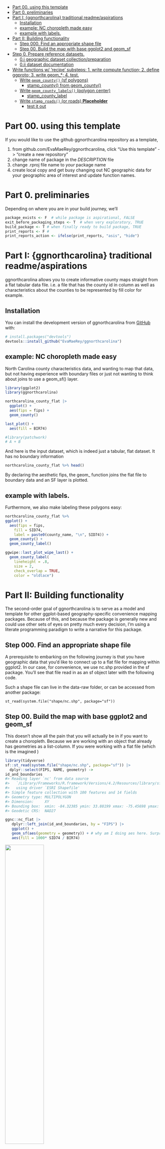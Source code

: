 
  - [Part 00. using this template](#part-00-using-this-template)
  - [Part 0. preliminaries](#part-0-preliminaries)
  - [Part I: {ggnorthcarolina} traditional
    readme/aspirations](#part-i-ggnorthcarolina-traditional-readmeaspirations)
      - [Installation](#installation)
      - [example: NC choropleth made
        easy](#example-nc-choropleth-made-easy)
      - [example with labels.](#example-with-labels)
  - [Part II: Building functionality](#part-ii-building-functionality)
      - [Step 000. Find an appropriate shape
        file](#step-000-find-an-appropriate-shape-file)
      - [Step 00. Build the map with base ggplot2 and
        geom\_sf](#step-00-build-the-map-with-base-ggplot2-and-geom_sf)
  - [Step 0. Prepare reference
    datasets.](#step-0-prepare-reference-datasets)
      - [0.i geographic dataset
        collection/preparation](#0i-geographic-dataset-collectionpreparation)
      - [0.ii dataset documentation](#0ii-dataset-documentation)
  - [Write functions w/ ‘recipe’ substeps: 1. write compute function; 2.
    define ggproto; 3. write geom\_\*; 4.
    test.](#write-functions-w-recipe-substeps-1-write-compute-function-2-define-ggproto-3-write-geom_-4-test)
      - [Write `geom_county()` (sf
        polygons)](#write-geom_county-sf-polygons)
          - [stamp\_county() from
            geom\_county()](#stamp_county-from-geom_county)
      - [Write `geom_county_labels()` (polygon
        center)](#write-geom_county_labels-polygon-center)
          - [stamp\_county\_label](#stamp_county_label)
      - [Write `stamp_roads()` (or roads)
        **Placeholder**](#write-stamp_roads-or-roads-placeholder)
          - [test it out](#test-it-out)

<!-- README.md is generated from README.Rmd. Please edit that file -->

# Part 00. using this template

If you would like to use the github ggnorthcarolina repository as a
template,

1.  from github.com/EvaMaeRey/ggnorthcarolina, click “Use this template”
    -\> “create a new repository”
2.  change name of package in the *DESCRIPTION* file
3.  change .rproj file name to *your* package name
4.  create local copy and get busy changing out NC geographic data for
    your geographic area of interest and update function names.

# Part 0. preliminaries

Depending on where you are in your build journey, we’ll

``` r
package_exists <- F  # while package is aspirational, FALSE
exit_before_packaging_steps <- T  # when very exploratory, TRUE
build_package <- T # when finally ready to build package, TRUE
print_reports <- F # 
print_reports_action <- ifelse(print_reports, "asis", "hide")
```

# Part I: {ggnorthcarolina} traditional readme/aspirations

ggnorthcarolina allows you to create informative county maps straight
from a flat tabular data file. i.e. a file that has the county id in
column as well as characteristics about the counties to be represented
by fill color for example.

## Installation

You can install the development version of ggnorthcarolina from
[GitHub](https://github.com/) with:

``` r
# install.packages("devtools")
devtools::install_github("EvaMaeRey/ggnorthcarolina")
```

## example: NC choropleth made easy

North Carolina county characteristics data, and wanting to map that
data, but not having experience with boundary files or just not wanting
to think about joins to use a geom\_sf() layer.

``` r
library(ggplot2) 
library(ggnorthcarolina)

northcarolina_county_flat |>
  ggplot() +
  aes(fips = fips) +
  geom_county()

last_plot() + 
  aes(fill = BIR74)

#library(patchwork)
# A + B
```

And here is the input dataset, which is indeed just a tabular, flat
dataset. It has no boundary information

``` r
northcarolina_county_flat %>% head()
```

By declaring the aesthetic fips, the geom\_ function joins the flat file
to boundary data and an SF layer is plotted.

## example with labels.

Furthermore, we also make labeling these polygons easy:

``` r
northcarolina_county_flat %>%
ggplot() +
  aes(fips = fips, 
    fill = SID74,
    label = paste0(county_name, "\n", SID74)) +
  geom_county() +
  geom_county_label()

ggwipe::last_plot_wipe_last() + 
  geom_county_label(
    lineheight = .8,
    size = 2, 
    check_overlap = TRUE,
    color = "oldlace")
```

<!-- badges: start -->

<!-- badges: end -->

# Part II: Building functionality

The second-order goal of ggnorthcarolina is to serve as a model and
template for other ggplot-based geography-specific convenience mapping
packages. Because of this, and because the package is generally new and
could use other sets of eyes on pretty much every decision, I’m using a
literate programming paradigm to write a narrative for this package.

## Step 000. Find an appropriate shape file

A prerequisite to embarking on the following journey is that you have
geographic data that you’d like to connect up to a flat file for mapping
within ggplot2. In our case, for convenience, we use nc.shp provided in
the sf package. You’ll see that file read in as an sf object later with
the following code.

Such a shape file can live in the data-raw folder, or can be accessed
from another package:

    st_read(system.file("shape/nc.shp", package="sf")) 

## Step 00. Build the map with base ggplot2 and geom\_sf

This doesn’t show all the pain that you will actually be in if you want
to create a choropleth. Because we are working with an object that
already has geometries as a list-column. If you were working with a flat
file (which is the imagined )

``` r
library(tidyverse)
sf::st_read(system.file("shape/nc.shp", package="sf")) |>
  dplyr::select(FIPS, NAME, geometry) ->
id_and_boundaries
#> Reading layer `nc' from data source 
#>   `/Library/Frameworks/R.framework/Versions/4.2/Resources/library/sf/shape/nc.shp' 
#>   using driver `ESRI Shapefile'
#> Simple feature collection with 100 features and 14 fields
#> Geometry type: MULTIPOLYGON
#> Dimension:     XY
#> Bounding box:  xmin: -84.32385 ymin: 33.88199 xmax: -75.45698 ymax: 36.58965
#> Geodetic CRS:  NAD27

ggnc::nc_flat |>
   dplyr::left_join(id_and_boundaries, by = "FIPS") |>
   ggplot() +
   geom_sf(aes(geometry = geometry)) + # why am I doing aes here. Surprisingly this didn't work
   aes(fill = 1000* SID74 / BIR74)
```

<img src="man/figures/README-unnamed-chunk-4-1.png" width="50%" />

# Step 0. Prepare reference datasets.

The functions that you create in the R folder will use data that is
prepared in the ./data-raw/DATASET.R file. Let’s have a look at the
contents of that file to get a sense of the preparation. Functions in
the {ggnc} package will help you prepare the reference data that is
required. Keep an eye out for `ggnc::create_geometries_reference()` and
`ggnc::prepare_polygon_labeling_data()`.

ggnc is available on git hub as shown:

``` r
remotes::install_github("EvaMaeRey/ggnc")
```

## 0.i geographic dataset collection/preparation

``` r
## code to prepare `DATASET` dataset goes here


###### 00. Read in boundaries shape file data  ########### 

library(sf)
#> Linking to GEOS 3.10.2, GDAL 3.4.2, PROJ 8.2.1; sf_use_s2() is TRUE
northcarolina_county_sf <- st_read(system.file("shape/nc.shp",
                                               package="sf")) |>
  dplyr::rename(county_name = NAME,
                fips = FIPS)
#> Reading layer `nc' from data source 
#>   `/Library/Frameworks/R.framework/Versions/4.2/Resources/library/sf/shape/nc.shp' 
#>   using driver `ESRI Shapefile'
#> Simple feature collection with 100 features and 14 fields
#> Geometry type: MULTIPOLYGON
#> Dimension:     XY
#> Bounding box:  xmin: -84.32385 ymin: 33.88199 xmax: -75.45698 ymax: 36.58965
#> Geodetic CRS:  NAD27


####### 0. create and save flat file for examples, if desired ####

northcarolina_county_sf %>%
  sf::st_drop_geometry() ->
northcarolina_county_flat

usethis::use_data(northcarolina_county_flat, overwrite = TRUE)
#> ✔ Setting active project to '/Users/evangelinereynolds/Google
#> Drive/r_packages/ggnorthcarolina'
#> ✔ Saving 'northcarolina_county_flat' to 'data/northcarolina_county_flat.rda'
#> • Document your data (see 'https://r-pkgs.org/data.html')


#### 1, create boundaries reference dataframe w xmin, ymin, xmax and ymax and save
return_st_bbox_df <- function(sf_df){

  data.frame(xmin = sf::st_bbox(sf_df)[1],
             xmax = sf::st_bbox(sf_df)[2],
             ymin = sf::st_bbox(sf_df)[3],
             ymax = sf::st_bbox(sf_df)[4])

}


northcarolina_county_geo_reference <- northcarolina_county_sf |>
  dplyr::select(county_name, fips, geometry) |>
  dplyr::mutate(bb =
                  purrr::map(geometry, return_st_bbox_df)) |>
  tidyr::unnest(bb)


# northcarolina_county_geo_reference <- northcarolina_county_sf |>
#   ggnc::create_geometries_reference(
#                             id_cols = c(county_name, fips))

usethis::use_data(northcarolina_county_geo_reference, overwrite = TRUE)
#> ✔ Saving 'northcarolina_county_geo_reference' to 'data/northcarolina_county_geo_reference.rda'
#> • Document your data (see 'https://r-pkgs.org/data.html')


############### 2. create polygon centers and labels reference data frame

# county centers for labeling polygons
prepare_polygon_labeling_data <- function(data_sf = nc, id_cols){

  data_sf |>
    dplyr::pull(geometry) |>
    sf::st_zm() |>
    sf::st_point_on_surface() ->
  points_sf

#https://github.com/r-spatial/sf/issues/231
do.call(rbind, sf::st_geometry(points_sf)) %>%
  tibble::as_tibble() %>% setNames(c("x","y")) ->
the_coords

cbind(the_coords, data_sf) %>%
  dplyr::select(x, y, {{id_cols}})

}


northcarolina_county_centers <- 
  northcarolina_county_sf |>
  prepare_polygon_labeling_data(id_cols = c(county_name, fips))
#> Warning in st_point_on_surface.sfc(sf::st_zm(dplyr::pull(data_sf, geometry))):
#> st_point_on_surface may not give correct results for longitude/latitude data
#> Warning: The `x` argument of `as_tibble.matrix()` must have unique column names if
#> `.name_repair` is omitted as of tibble 2.0.0.
#> ℹ Using compatibility `.name_repair`.
#> This warning is displayed once every 8 hours.
#> Call `lifecycle::last_lifecycle_warnings()` to see where this warning was
#> generated.


usethis::use_data(northcarolina_county_centers, overwrite = TRUE)
#> ✔ Saving 'northcarolina_county_centers' to 'data/northcarolina_county_centers.rda'
#> • Document your data (see 'https://r-pkgs.org/data.html')


####### 3.  create line data


tigris::primary_secondary_roads("NC") -> northcarolina_roads
#> Retrieving data for the year 2021
#>   |                                                                              |                                                                      |   0%  |                                                                              |                                                                      |   1%  |                                                                              |=                                                                     |   1%  |                                                                              |=                                                                     |   2%  |                                                                              |==                                                                    |   2%  |                                                                              |==                                                                    |   3%  |                                                                              |===                                                                   |   4%  |                                                                              |===                                                                   |   5%  |                                                                              |====                                                                  |   5%  |                                                                              |====                                                                  |   6%  |                                                                              |=====                                                                 |   7%  |                                                                              |======                                                                |   8%  |                                                                              |======                                                                |   9%  |                                                                              |=======                                                               |   9%  |                                                                              |=======                                                               |  10%  |                                                                              |========                                                              |  11%  |                                                                              |========                                                              |  12%  |                                                                              |=========                                                             |  12%  |                                                                              |=========                                                             |  13%  |                                                                              |==========                                                            |  14%  |                                                                              |==========                                                            |  15%  |                                                                              |===========                                                           |  15%  |                                                                              |===========                                                           |  16%  |                                                                              |============                                                          |  17%  |                                                                              |============                                                          |  18%  |                                                                              |=============                                                         |  18%  |                                                                              |=============                                                         |  19%  |                                                                              |==============                                                        |  20%  |                                                                              |==============                                                        |  21%  |                                                                              |===============                                                       |  21%  |                                                                              |====================                                                  |  29%  |                                                                              |=====================                                                 |  29%  |                                                                              |=====================                                                 |  30%  |                                                                              |=====================                                                 |  31%  |                                                                              |======================                                                |  31%  |                                                                              |======================                                                |  32%  |                                                                              |=======================                                               |  32%  |                                                                              |=======================                                               |  33%  |                                                                              |=======================                                               |  34%  |                                                                              |========================                                              |  34%  |                                                                              |=========================                                             |  35%  |                                                                              |=========================                                             |  36%  |                                                                              |==========================                                            |  37%  |                                                                              |===========================                                           |  39%  |                                                                              |================================                                      |  46%  |                                                                              |=================================                                     |  47%  |                                                                              |=================================                                     |  48%  |                                                                              |==================================                                    |  48%  |                                                                              |==================================                                    |  49%  |                                                                              |===================================                                   |  49%  |                                                                              |===================================                                   |  50%  |                                                                              |======================================                                |  55%  |                                                                              |=======================================                               |  55%  |                                                                              |=======================================                               |  56%  |                                                                              |========================================                              |  57%  |                                                                              |========================================                              |  58%  |                                                                              |=========================================                             |  58%  |                                                                              |=========================================                             |  59%  |                                                                              |==========================================                            |  59%  |                                                                              |==========================================                            |  60%  |                                                                              |===========================================                           |  61%  |                                                                              |===========================================                           |  62%  |                                                                              |============================================                          |  62%  |                                                                              |============================================                          |  63%  |                                                                              |============================================                          |  64%  |                                                                              |=============================================                         |  64%  |                                                                              |=============================================                         |  65%  |                                                                              |==============================================                        |  65%  |                                                                              |==============================================                        |  66%  |                                                                              |===============================================                       |  67%  |                                                                              |===============================================                       |  68%  |                                                                              |================================================                      |  68%  |                                                                              |================================================                      |  69%  |                                                                              |=================================================                     |  69%  |                                                                              |=================================================                     |  70%  |                                                                              |=================================================                     |  71%  |                                                                              |==================================================                    |  71%  |                                                                              |==================================================                    |  72%  |                                                                              |===================================================                   |  72%  |                                                                              |===================================================                   |  73%  |                                                                              |====================================================                  |  74%  |                                                                              |====================================================                  |  75%  |                                                                              |=====================================================                 |  76%  |                                                                              |======================================================                |  77%  |                                                                              |======================================================                |  78%  |                                                                              |=======================================================               |  78%  |                                                                              |=======================================================               |  79%  |                                                                              |========================================================              |  79%  |                                                                              |========================================================              |  80%  |                                                                              |========================================================              |  81%  |                                                                              |=========================================================             |  81%  |                                                                              |=========================================================             |  82%  |                                                                              |==========================================================            |  82%  |                                                                              |==========================================================            |  83%  |                                                                              |==========================================================            |  84%  |                                                                              |===========================================================           |  84%  |                                                                              |===========================================================           |  85%  |                                                                              |============================================================          |  85%  |                                                                              |============================================================          |  86%  |                                                                              |=============================================================         |  87%  |                                                                              |=============================================================         |  88%  |                                                                              |==============================================================        |  88%  |                                                                              |==============================================================        |  89%  |                                                                              |===============================================================       |  90%  |                                                                              |================================================================      |  91%  |                                                                              |================================================================      |  92%  |                                                                              |=================================================================     |  92%  |                                                                              |=================================================================     |  93%  |                                                                              |==================================================================    |  94%  |                                                                              |==================================================================    |  95%  |                                                                              |===================================================================   |  95%  |                                                                              |===================================================================   |  96%  |                                                                              |====================================================================  |  96%  |                                                                              |====================================================================  |  97%  |                                                                              |====================================================================  |  98%  |                                                                              |===================================================================== |  98%  |                                                                              |===================================================================== |  99%  |                                                                              |======================================================================|  99%  |                                                                              |======================================================================| 100%

usethis::use_data(northcarolina_roads, overwrite = TRUE)
#> ✔ Saving 'northcarolina_roads' to 'data/northcarolina_roads.rda'
#> • Document your data (see 'https://r-pkgs.org/data.html')
```

Here are a few rows of each dataset that’s created

``` r
northcarolina_county_flat %>% head()
#>    AREA PERIMETER CNTY_ CNTY_ID county_name  fips FIPSNO CRESS_ID BIR74 SID74
#> 1 0.114     1.442  1825    1825        Ashe 37009  37009        5  1091     1
#> 2 0.061     1.231  1827    1827   Alleghany 37005  37005        3   487     0
#> 3 0.143     1.630  1828    1828       Surry 37171  37171       86  3188     5
#> 4 0.070     2.968  1831    1831   Currituck 37053  37053       27   508     1
#> 5 0.153     2.206  1832    1832 Northampton 37131  37131       66  1421     9
#> 6 0.097     1.670  1833    1833    Hertford 37091  37091       46  1452     7
#>   NWBIR74 BIR79 SID79 NWBIR79
#> 1      10  1364     0      19
#> 2      10   542     3      12
#> 3     208  3616     6     260
#> 4     123   830     2     145
#> 5    1066  1606     3    1197
#> 6     954  1838     5    1237
northcarolina_county_geo_reference %>% head()
#> Simple feature collection with 6 features and 6 fields
#> Geometry type: MULTIPOLYGON
#> Dimension:     XY
#> Bounding box:  xmin: -81.74107 ymin: 36.07282 xmax: -75.77316 ymax: 36.58965
#> Geodetic CRS:  NAD27
#> # A tibble: 6 × 7
#>   county_name fips                              geometry  xmin  xmax  ymin  ymax
#>   <chr>       <chr>                   <MULTIPOLYGON [°]> <dbl> <dbl> <dbl> <dbl>
#> 1 Ashe        37009 (((-81.47276 36.23436, -81.54084 36… -81.7  36.2 -81.2  36.6
#> 2 Alleghany   37005 (((-81.23989 36.36536, -81.24069 36… -81.3  36.4 -80.9  36.6
#> 3 Surry       37171 (((-80.45634 36.24256, -80.47639 36… -81.0  36.2 -80.4  36.6
#> 4 Currituck   37053 (((-76.00897 36.3196, -76.01735 36.… -76.3  36.1 -75.8  36.6
#> 5 Northampton 37131 (((-77.21767 36.24098, -77.23461 36… -77.9  36.2 -77.1  36.6
#> 6 Hertford    37091 (((-76.74506 36.23392, -76.98069 36… -77.2  36.2 -76.7  36.6
northcarolina_county_centers %>% head()
#>           x        y county_name  fips
#> 1 -81.49496 36.42112        Ashe 37009
#> 2 -81.13241 36.47396   Alleghany 37005
#> 3 -80.69280 36.38828       Surry 37171
#> 4 -75.93852 36.30697   Currituck 37053
#> 5 -77.36988 36.35211 Northampton 37131
#> 6 -77.04217 36.39709    Hertford 37091
```

## 0.ii dataset documentation

Now you’ll also want to document that data. Minimal documentation is
just to quote the object that should be included in your package.

But `northcarolina_county_sf` has template text to show you how to
document this more correctly (I haven’t change out the WHO example I got
elsewhere.)

``` r
#' World Health Organization TB data
#'
#' A subset of data from the World Health Organization Global Tuberculosis
#' Report ...
#'
#' @format ## `who`
#' A data frame with 7,240 rows and 60 columns:
#' \describe{
#'   \item{country}{Country name}
#'   \item{iso2, iso3}{2 & 3 letter ISO country codes}
#'   \item{year}{Year}
#'   ...
#' }
#' @source <https://www.who.int/teams/global-tuberculosis-programme/data>
"northcarolina_county_sf"
#> [1] "northcarolina_county_sf"

#' World Health Organization TB data
#'
#' A subset of data from the World Health Organization Global Tuberculosis
#' Report ...
#'
#' @format ## `who`
#' A data frame with 7,240 rows and 60 columns:
#' \describe{
#'   \item{country}{Country name}
#'   \item{iso2, iso3}{2 & 3 letter ISO country codes}
#'   \item{year}{Year}
#'   ...
#' }
#' @source <https://www.who.int/teams/global-tuberculosis-programme/data>
"northcarolina_county_flat"
#> [1] "northcarolina_county_flat"

#' World Health Organization TB data
#'
#' A subset of data from the World Health Organization Global Tuberculosis
#' Report ...
#'
#' @format ## `who`
#' A data frame with 7,240 rows and 60 columns:
#' \describe{
#'   \item{country}{Country name}
#'   \item{iso2, iso3}{2 & 3 letter ISO country codes}
#'   \item{year}{Year}
#'   ...
#' }
#' @source <https://www.who.int/teams/global-tuberculosis-programme/data>
"northcarolina_county_centers"
#> [1] "northcarolina_county_centers"

#' World Health Organization TB data
#'
#' A subset of data from the World Health Organization Global Tuberculosis
#' Report ...
#'
#' @format ## `who`
#' A data frame with 7,240 rows and 60 columns:
#' \describe{
#'   \item{country}{Country name}
#'   \item{iso2, iso3}{2 & 3 letter ISO country codes}
#'   \item{year}{Year}
#'   ...
#' }
#' @source <https://www.who.int/teams/global-tuberculosis-programme/data>
"northcarolina_county_geo_reference"
#> [1] "northcarolina_county_geo_reference"

#' World Health Organization TB data
#'
#' A subset of data from the World Health Organization Global Tuberculosis
#' Report ...
#'
#' @format ## `who`
#' A data frame with 7,240 rows and 60 columns:
#' \describe{
#'   \item{country}{Country name}
#'   \item{iso2, iso3}{2 & 3 letter ISO country codes}
#'   \item{year}{Year}
#'   ...
#' }
#' @source <https://www.who.int/teams/global-tuberculosis-programme/data>
"northcarolina_roads"
#> [1] "northcarolina_roads"
```

# Write functions w/ ‘recipe’ substeps: 1. write compute function; 2. define ggproto; 3. write geom\_\*; 4. test.

## Write `geom_county()` (sf polygons)

``` r
################# Step 1. Compute panel function ###########

#' Title
#'
#' @param data
#' @param scales
#' @param keep_county
#'
#' @return
#' @export
#'
#' @examples
#' library(dplyr)
#' #northcarolina_county_flat |> rename(fips = FIPS) |> compute_county_northcarolina() |> head()
#' #northcarolina_county_flat |> rename(fips = FIPS) |> compute_county_northcarolina(keep_county = "Ashe")
compute_county_northcarolina <- function(data, scales, keep_county = NULL, drop_county = NULL, stamp = F){

  reference_filtered <- northcarolina_county_geo_reference
  #
  if(!is.null(keep_county)){

    keep_county %>% tolower() -> keep_county

    reference_filtered %>%
      dplyr::filter(.data$county_name %>%
                      tolower() %in%
                      keep_county) ->
      reference_filtered

  }
  
  
    if(!is.null(drop_county)){

    drop_county %>% tolower() -> drop_county

    reference_filtered %>%
      dplyr::filter(!(.data$county_name %>%
                      tolower() %in%
                      drop_county)) ->
      reference_filtered

  }
#
#   # to prevent overjoining
#   reference_filtered %>%
#     dplyr::select("fips",  # id columns
#                   "geometry",
#                   "xmin","xmax",
#                   "ymin", "ymax") ->
#     reference_filtered

  if(!stamp){
  return(data %>%
    dplyr::inner_join(reference_filtered))
  }    
  
  if(stamp){return(reference_filtered)}
    #%>% # , by = join_by(fips)
    # dplyr::mutate(group = -1) %>%
    # dplyr::select(-fips) #%>%
    # sf::st_as_sf() %>%
    # sf::st_transform(crs = 5070)

}


###### Step 2. Specify ggproto ###############

StatCountynorthcarolina <- ggplot2::ggproto(
  `_class` = "StatCountynorthcarolina",
  `_inherit` = ggplot2::Stat,
  compute_panel = compute_county_northcarolina,
  default_aes = ggplot2::aes(geometry = 
                               ggplot2::after_stat(geometry)))


########### Step 3. geom function, inherits from sf ##################

#' Title
#'
#' @param mapping
#' @param data
#' @param position
#' @param na.rm
#' @param show.legend
#' @param inherit.aes
#' @param ...
#'
#' @return
#' @export
#'
#' @examples
geom_county <- function(
      mapping = NULL,
      data = NULL,
      position = "identity",
      na.rm = FALSE,
      show.legend = NA,
      inherit.aes = TRUE,
      crs = "NAD27", # "NAD27", 5070, "WGS84", "NAD83", 4326 , 3857
      ...) {
            c(ggplot2::layer_sf(
              stat = StatCountynorthcarolina,  # proto object from step 2
              geom = ggplot2::GeomSf,  # inherit other behavior
              data = data,
              mapping = mapping,
              position = position,
              show.legend = show.legend,
              inherit.aes = inherit.aes,
              params = rlang::list2(na.rm = na.rm, ...)),
              coord_sf(crs = crs,
                       default_crs = sf::st_crs(crs),
                       datum = crs,
                       default = TRUE)
            )
}
```

### stamp\_county() from geom\_county()

Stamps do not require data. See ggstamp for more theoretical framing.

Below, we inherit behavior from geom\_county, but we fix aesthetic
channels like fill, color, alpha, etc. This is so that there is no
erroring, when these aesthetic mappings are declared globally.
Furthermore the geometry id aes (fips) is set to null given the problem
of the function seeking for an id column in the data. Finally, we do
provide dummy data (mtcars) as the data argument because stamp\_county
requires a data argument. Just to remind ourselves that this data isn’t
actually used, the default is mtcars for now.

``` r
#' Title
#'
#' @param ... 
#'
#' @return
#' @export
#'
#' @examples
stamp_county <- function(..., 
                         fill = "lightgrey", 
                         color = "darkgray", 
                         alpha = 1, 
                         linetype = "solid",
                         linewidth = .25,
                         label = "hello"){
  
  geom_county(stamp = T,   # use stamp option for computation
              data = mtcars, # geoms require a dataset, so we put a dummy in here
              fill = fill, # 'stamps' don't map aesthetics
              color = color, # sf, the underlying
              alpha = alpha,
              linetype = linetype,
              linewidth = linewidth, 
              label = label, 
              aes(fips = NULL),
              ...)
  
}
```

``` r
ggplot() + 
  stamp_county()
#> Warning in ggplot2::layer_sf(stat = StatCountynorthcarolina, geom =
#> ggplot2::GeomSf, : Ignoring unknown parameters: `label`
```

<img src="man/figures/README-unnamed-chunk-7-1.png" width="50%" />

``` r

northcarolina_county_flat %>% 
  dplyr::sample_n(10) %>% 
  ggplot() +
  stamp_county() +
  aes(fips = fips) +
  geom_county(color = "black")
#> Warning in ggplot2::layer_sf(stat = StatCountynorthcarolina, geom =
#> ggplot2::GeomSf, : Ignoring unknown parameters: `label`
#> Joining with `by = join_by(fips)`
```

<img src="man/figures/README-unnamed-chunk-7-2.png" width="50%" />

``` r

last_plot()  +
  aes(fill = SID79 / BIR79)
#> Joining with `by = join_by(fips)`
```

<img src="man/figures/README-unnamed-chunk-7-3.png" width="50%" />

``` r
northcarolina_county_flat %>%
  ggplot() + 
  geom_county(aes(fips = fips) ) +
  stamp_county(keep_county = "Alleghany", 
               fill = "darkred")
#> Warning in ggplot2::layer_sf(stat = StatCountynorthcarolina, geom =
#> ggplot2::GeomSf, : Ignoring unknown aesthetics: fips
#> Warning in ggplot2::layer_sf(stat = StatCountynorthcarolina, geom =
#> ggplot2::GeomSf, : Ignoring unknown parameters: `label`
#> Joining with `by = join_by(fips)`
```

<img src="man/figures/README-unnamed-chunk-8-1.png" width="50%" />

``` r

library(ggplot2)
northcarolina_county_flat %>%
ggplot() +
aes(fips = fips) +
geom_county()
#> Joining with `by = join_by(fips)`
```

<img src="man/figures/README-unnamed-chunk-8-2.png" width="50%" />

``` r

last_plot() -> p

p$coordinates$crs <- 4326

last_plot() + 
  aes(fill = AREA)
#> Joining with `by = join_by(fips)`
```

<img src="man/figures/README-unnamed-chunk-8-3.png" width="50%" />

``` r

last_plot() + 
  aes(fill = PERIMETER)
#> Joining with `by = join_by(fips)`
```

<img src="man/figures/README-unnamed-chunk-8-4.png" width="50%" />

``` r


last_plot() + 
  aes(fill = PERIMETER/AREA)
#> Joining with `by = join_by(fips)`
```

<img src="man/figures/README-unnamed-chunk-8-5.png" width="50%" />

``` r

last_plot() + 
  geom_county(stamp = T)
#> Joining with `by = join_by(fips)`
```

<img src="man/figures/README-unnamed-chunk-8-6.png" width="50%" />

## Write `geom_county_labels()` (polygon center)

``` r


################# Step 1. Compute panel function ###########

#' Title
#'
#' @param data
#' @param scales
#' @param keep_county
#'
#' @return
#' @export
#'
#' @examples
compute_panel_county_centers <- function(data,
                                         scales,
                                         stamp = F, 
                                         keep_county = NULL){

  centers_filtered <- northcarolina_county_centers

  if(!is.null(keep_county)){
    keep_county %>% tolower() -> keep_county

    centers_filtered %>%
      dplyr::filter(.data$county_name %>%
                      tolower() %in%
                      keep_county) ->
      centers_filtered}

  if(stamp){return(centers_filtered)}
  
  if(!stamp){
   return(
  data %>%
    dplyr::inner_join(centers_filtered) %>%
    dplyr::select(x, y, label)
   ) 
    
  }


}

###### Step 2. Specify ggproto ###############
StatCountycenters <- ggplot2::ggproto(
  `_class` = "StatCountycenters",
  `_inherit` = ggplot2::Stat,
  # required_aes = c("label"), # for some reason this breaks things... why?
  compute_panel = compute_panel_county_centers
)


########### Step 3. 'stamp' function, inherits from sf ##################

#' Title
#'
#' @param mapping
#' @param data
#' @param position
#' @param na.rm
#' @param show.legend
#' @param inherit.aes
#' @param ...
#'
#' @return
#' @export
#'
#' @examples
geom_county_label <- function(
  mapping = NULL,
  data = NULL,
  position = "identity",
  na.rm = FALSE,
  show.legend = NA,
  inherit.aes = TRUE, ...) {
  ggplot2::layer(
    stat = StatCountycenters,  # proto object from Step 2
    geom = ggplot2::GeomText,  # inherit other behavior
    data = data,
    mapping = mapping,
    position = position,
    show.legend = show.legend,
    inherit.aes = inherit.aes,
    params = list(na.rm = na.rm, ...)
  )
}
```

### stamp\_county\_label

``` r
#' Title
#'
#' @param ... 
#'
#' @return
#' @export
#'
#' @examples
stamp_county_label <- function(...){

    geom_county_label(stamp = T,   # use stamp option for computation
              data = mtcars, # geoms require a dataset, so we put a dummy in here
              fill = fill, # 'stamps' don't map aesthetics
              color = color, # sf, the underlying
              alpha = alpha,
              linetype = linetype,
              linewidth = linewidth, 
              aes(fips = NULL),
              ...)
  
}
```

``` r
northcarolina_county_flat |>
  dplyr::rename(fips = fips) |>
  dplyr::rename(label = county_name) |>
  compute_panel_county_centers() |> 
  head()
```

``` r
library(ggplot2)
northcarolina_county_flat %>%
 ggplot() +
 aes(fips = fips, label = county_name) +
 geom_county_label()
#> Joining with `by = join_by(fips)`
```

<img src="man/figures/README-unnamed-chunk-10-1.png" width="50%" />

``` r

northcarolina_county_flat %>%
 ggplot() +
 aes(fips = fips, label = county_name) +
 geom_county() +
 geom_county_label()
#> Joining with `by = join_by(fips)`
#> Joining with `by = join_by(fips)`
```

<img src="man/figures/README-unnamed-chunk-10-2.png" width="50%" />

``` r

northcarolina_county_flat %>%
 ggplot() +
 aes(fips = fips, label = SID74, fill = SID74) +
 geom_county() +
 geom_county_label(color = "oldlace")
#> Joining with `by = join_by(fips)`
#> Joining with `by = join_by(fips)`
```

<img src="man/figures/README-unnamed-chunk-10-3.png" width="50%" />

``` r

northcarolina_county_flat %>%
 ggplot() +
 aes(fips = fips, fill = SID74,
     label = paste0(county_name, "\n", SID74)) +
 geom_county() +
 geom_county_label(lineheight = .7,
 size = 2, check_overlap= TRUE,
 color = "oldlace")
#> Joining with `by = join_by(fips)`
#> Joining with `by = join_by(fips)`
```

<img src="man/figures/README-unnamed-chunk-10-4.png" width="50%" />

## Write `stamp_roads()` (or roads) **Placeholder**

``` r
#' Title
#'
#' @param data
#' @param ...
#'
#' @return
#' @export
#'
#' @examples
stamp_roads <- function(data = northcarolina_roads, fill = NULL, fips = NULL, ...){
  
  geom_sf(data = data, aes(fill = fill, fips = fips), ...)
  
}



# # have to combine... ugh...
# tigris::area_water("NC", county = 'Alleghany')
#   nc_water
```

### test it out

``` r
ggplot() + 
  stamp_roads()
#> Warning in layer_sf(geom = GeomSf, data = data, mapping = mapping, stat = stat,
#> : Ignoring unknown aesthetics: fips
```

<img src="man/figures/README-unnamed-chunk-11-1.png" width="50%" />

<!-- ## Write `stamp_county()` (render polygons w/o data) -->

<!-- We might want to go to a fully worked out geom, because of the default aes, which can be set to null?  -->

<!-- ```{r stamp_county} -->

<!-- # overthinking it below. -->

<!-- stamp_county <- function(data = northcarolina_county_geo_reference, fips = NULL, keep_county = NULL, drop_county = NULL){ -->

<!--   if(!is.null(keep_county)){ -->

<!--     keep_county %>% tolower() -> keep_county -->

<!--     data %>% -->

<!--       dplyr::filter(.data$county_name %>% -->

<!--                       tolower() %in% -->

<!--                       keep_county) -> -->

<!--       data -->

<!--   } -->

<!--     if(!is.null(drop_county)){ -->

<!--     drop_county %>% tolower() -> drop_county -->

<!--     data %>% -->

<!--       dplyr::filter(!(.data$county_name %>% -->

<!--                       tolower() %in% -->

<!--                       drop_county)) -> -->

<!--       data -->

<!--   } -->

<!--   geom_sf(data = data, -->

<!--           aes(geometry = geometry, fips = fips)) -->

<!-- } -->

<!-- # ################# Step 1. Compute panel function ########### -->

<!-- #  -->

<!-- # #' Title -->

<!-- # #' -->

<!-- # #' @param data -->

<!-- # #' @param scales -->

<!-- # #' @param county -->

<!-- # #' -->

<!-- # #' @return -->

<!-- # #' @export -->

<!-- # #' -->

<!-- # #' @examples -->

<!-- # #' library(dplyr) -->

<!-- # #' #northcarolina_county_flat |> rename(fips = FIPS) |> compute_county_northcarolina() |> head() |> str() -->

<!-- # #' #northcarolina_county_flat |> rename(fips = FIPS) |> compute_county_northcarolina(keep_county = "Ashe") -->

<!-- # compute_county_northcarolina_stamp <- function(data, scales, keep_county = NULL){ -->

<!-- #  -->

<!-- #   reference_filtered <- northcarolina_county_geo_reference -->

<!-- #   # -->

<!-- #   if(!is.null(keep_county)){ -->

<!-- #  -->

<!-- #     keep_county %>% tolower() -> keep_county -->

<!-- #  -->

<!-- #     reference_filtered %>% -->

<!-- #       dplyr::filter(.data$county_name %>% -->

<!-- #                       tolower() %in% -->

<!-- #                       keep_county) -> -->

<!-- #       reference_filtered -->

<!-- #  -->

<!-- #   } -->

<!-- #  -->

<!-- #   reference_filtered %>% -->

<!-- #     dplyr::select("fips", "geometry", "xmin", -->

<!-- #                   "xmax", "ymin", "ymax") -> -->

<!-- #     reference_filtered -->

<!-- #  -->

<!-- #  -->

<!-- #   reference_filtered %>% -->

<!-- #     dplyr::mutate(group = -1) %>% -->

<!-- #     dplyr::select(-fips) -->

<!-- #  -->

<!-- # } -->

<!-- #  -->

<!-- # ###### Step 2. Specify ggproto ############### -->

<!-- #  -->

<!-- #   -->

<!-- # StatCountynorthcarolinastamp <- ggplot2::ggproto(`_class` = "StatCountynorthcarolinastamp", -->

<!-- #                                `_inherit` = ggplot2::Stat, -->

<!-- #                                compute_panel = compute_county_northcarolina_stamp, -->

<!-- #                                default_aes = ggplot2::aes(geometry = -->

<!-- #                                                             ggplot2::after_stat(geometry))) -->

<!-- #  -->

<!-- #  -->

<!-- #  -->

<!-- # ########### Step 3. 'stamp' function, inherits from sf ################## -->

<!-- #  -->

<!-- # #' Title -->

<!-- # #' -->

<!-- # #' @param mapping -->

<!-- # #' @param data -->

<!-- # #' @param position -->

<!-- # #' @param na.rm -->

<!-- # #' @param show.legend -->

<!-- # #' @param inherit.aes -->

<!-- # #' @param ... -->

<!-- # #' -->

<!-- # #' @return -->

<!-- # #' @export -->

<!-- # #' -->

<!-- # #' @examples -->

<!-- # stamp_county <- function( -->

<!-- #                                  mapping = NULL, -->

<!-- #                                  data = reference_full, -->

<!-- #                                  position = "identity", -->

<!-- #                                  na.rm = FALSE, -->

<!-- #                                  show.legend = NA, -->

<!-- #                                  inherit.aes = TRUE, -->

<!-- #                                  crs = "NAD27", #WGS84, NAD83 -->

<!-- #                                  ... -->

<!-- #                                  ) { -->

<!-- #  -->

<!-- #                                  c(ggplot2::layer_sf( -->

<!-- #                                    stat = StatCountynorthcarolinastamp,  # proto object from step 2 -->

<!-- #                                    geom = ggplot2::GeomSf,  # inherit other behavior -->

<!-- #                                    data = data, -->

<!-- #                                    mapping = mapping, -->

<!-- #                                    position = position, -->

<!-- #                                    show.legend = show.legend, -->

<!-- #                                    inherit.aes = inherit.aes, -->

<!-- #                                    params = rlang::list2(na.rm = na.rm, ...)), -->

<!-- #                                    coord_sf(crs = crs, -->

<!-- #                                             # default_crs = sf::st_crs(crs), -->

<!-- #                                             # datum = sf::st_crs(crs), -->

<!-- #                                             default = TRUE) -->

<!-- #                                  ) -->

<!-- #  -->

<!-- # } -->

<!-- ``` -->

``` r
ggplot() +
 stamp_county()
#> Warning in ggplot2::layer_sf(stat = StatCountynorthcarolina, geom =
#> ggplot2::GeomSf, : Ignoring unknown parameters: `label`
```

<img src="man/figures/README-unnamed-chunk-12-1.png" width="50%" />

``` r

ggplot() +
 stamp_county(keep_county = "Alleghany") + 
 stamp_county(keep_county = "Warren")
#> Warning in ggplot2::layer_sf(stat = StatCountynorthcarolina, geom = ggplot2::GeomSf, : Ignoring unknown parameters: `label`
#> Ignoring unknown parameters: `label`
```

<img src="man/figures/README-unnamed-chunk-12-2.png" width="50%" />

``` r
northcarolina_county_flat %>% 
  dplyr::sample_n(10) %>% 
  ggplot() +
  stamp_county()
#> Warning in ggplot2::layer_sf(stat = StatCountynorthcarolina, geom =
#> ggplot2::GeomSf, : Ignoring unknown parameters: `label`

last_plot() +
  aes(fips = fips) +
  geom_county(color = "black")
#> Joining with `by = join_by(fips)`

last_plot() +
  aes(fill = SID79 / BIR79)
#> Joining with `by = join_by(fips)`
  
last_plot() +
  stamp_roads(alpha = .2)
#> Warning in layer_sf(geom = GeomSf, data = data, mapping = mapping, stat = stat,
#> : Ignoring unknown aesthetics: fips
#> Joining with `by = join_by(fips)`
  
last_plot() +
  geom_county_label()
#> Joining with `by = join_by(fips)`
#> Joining with `by = join_by(fips)`
#> Warning: Computation failed in `stat_countycenters()`.
#> Caused by error in `dplyr::select()`:
#> ! Can't subset columns that don't exist.
#> ✖ Column `label` doesn't exist.
```

<img src="man/figures/README-unnamed-chunk-13-1.png" width="33%" /><img src="man/figures/README-unnamed-chunk-13-2.png" width="33%" /><img src="man/figures/README-unnamed-chunk-13-3.png" width="33%" /><img src="man/figures/README-unnamed-chunk-13-4.png" width="33%" /><img src="man/figures/README-unnamed-chunk-13-5.png" width="33%" />
